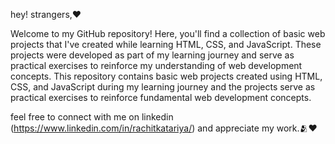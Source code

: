 hey! strangers,❤

Welcome to my GitHub repository! Here, you'll find a collection of basic web projects that I've created while learning HTML, CSS, and JavaScript. These projects were developed as part of my learning journey and serve as practical exercises to reinforce my understanding of web development concepts.
This repository contains basic web projects created using HTML, CSS, and JavaScript during my learning journey and the projects serve as practical exercises to reinforce fundamental web development concepts.

feel free to connect with me on linkedin (https://www.linkedin.com/in/rachitkatariya/)
and appreciate my work.🫂❤️
